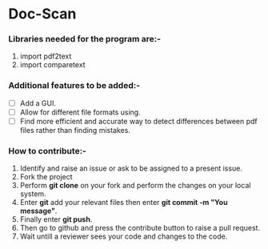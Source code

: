 # Doc-Scan

### Libraries needed for the program are:-

1. import pdf2text
2. import comparetext

### Additional features to be added:-

- [ ] Add a GUI.
- [ ] Allow for different file formats using.
- [ ] Find more efficient and accurate way to detect differences between pdf files rather than finding mistakes.

### How to contribute:-

1. Identify and raise an issue or ask to be assigned to a present issue.
2. Fork the project
3. Perform **git clone** on your fork and perform the changes on your local system.
4. Enter **git** add your relevant files then enter **git commit -m "You message"**.
5. Finally enter **git push**.
6. Then go to github and press the contribute button to raise a pull request.
7. Wait untill a reviewer sees your code and changes to the code.
